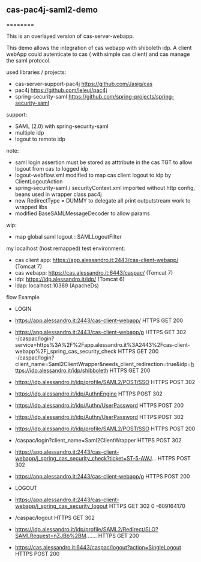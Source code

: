 <h2>cas-pac4j-saml2-demo</h2>

========

This is an overlayed version of cas-server-webapp.

This demo allows the integration of cas webapp with shiboleth idp.
A client webApp could autenticate to cas ( with simple cas client) and cas manage the saml protocol.


used libraries / projects:

- cas-server-support-pac4j https://github.com/Jasig/cas
- pac4j https://github.com/leleuj/pac4j
- spring-security-saml https://github.com/spring-projects/spring-security-saml


support:

- SAML (2.0) with spring-security-saml
- multiple idp
- logout to remote idp 


note:

- saml login assertion must be stored as atttribute in the cas TGT to allow logout from cas to logged idp
- logout-webflow.xml modified to map cas client logout to idp by ClientLogoutAction
- spring-security-saml / securityContext.xml imported without http config, beans used in wrapper class pac4j
- new RedirectType = DUMMY   to delegate all print outputstream work to wrapped libs
- modified BaseSAMLMessageDecoder to allow params


wip:

- map global saml logout : SAMLLogoutFilter


my localhost (host remapped) test environment:

- cas client app: https://app.alessandro.it:2443/cas-client-webapp/ (Tomcat 7)
- cas webapp: https://cas.alessandro.it:6443/caspac/ (Tomcat 7)
- idp: https://idp.alessandro.it/idp/ (Tomcat 6)
- ldap: localhost:10389 (ApacheDs)
 

flow Example

- LOGIN
- https://app.alessandro.it:2443/cas-client-webapp/	HTTPS	GET	200
- https://app.alessandro.it:2443/cas-client-webapp/p	HTTPS	GET	302
-/caspac/login?service=https%3A%2F%2Fapp.alessandro.it%3A2443%2Fcas-client-webapp%2Fj_spring_cas_security_check	HTTPS	GET	200
-/caspac/login?client_name=Saml2ClientWrapper&needs_client_redirection=true&idp=https://idp.alessandro.it/idp/shibboleth	HTTPS	GET	200
- https://idp.alessandro.it/idp/profile/SAML2/POST/SSO	HTTPS	POST	302
- https://idp.alessandro.it/idp/AuthnEngine	HTTPS	POST	302
- https://idp.alessandro.it/idp/Authn/UserPassword	HTTPS	POST	200
- https://idp.alessandro.it/idp/Authn/UserPassword	HTTPS	POST	302
- https://idp.alessandro.it/idp/profile/SAML2/POST/SSO	HTTPS	POST	200
- /caspac/login?client_name=Saml2ClientWrapper	HTTPS	POST	302
- https://app.alessandro.it:2443/cas-client-webapp/j_spring_cas_security_check?ticket=ST-5-AWJ...	HTTPS	POST	302
- https://app.alessandro.it:2443/cas-client-webapp/p	HTTPS	POST	200
 
- LOGOUT
- https://app.alessandro.it:2443/cas-client-webapp/j_spring_cas_security_logout	HTTPS	GET	302	0	-609164170
- /caspac/logout	HTTPS	GET	302
- https://idp.alessandro.it/idp/profile/SAML2/Redirect/SLO?SAMLRequest=nZJBb%2BM.......	HTTPS	GET	200
- https://cas.alessandro.it:6443/caspac/logout?action=SingleLogout	HTTPS	POST	200
 

